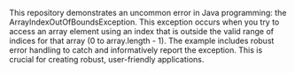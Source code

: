 This repository demonstrates an uncommon error in Java programming: the ArrayIndexOutOfBoundsException. This exception occurs when you try to access an array element using an index that is outside the valid range of indices for that array (0 to array.length - 1). The example includes robust error handling to catch and informatively report the exception. This is crucial for creating robust, user-friendly applications.
